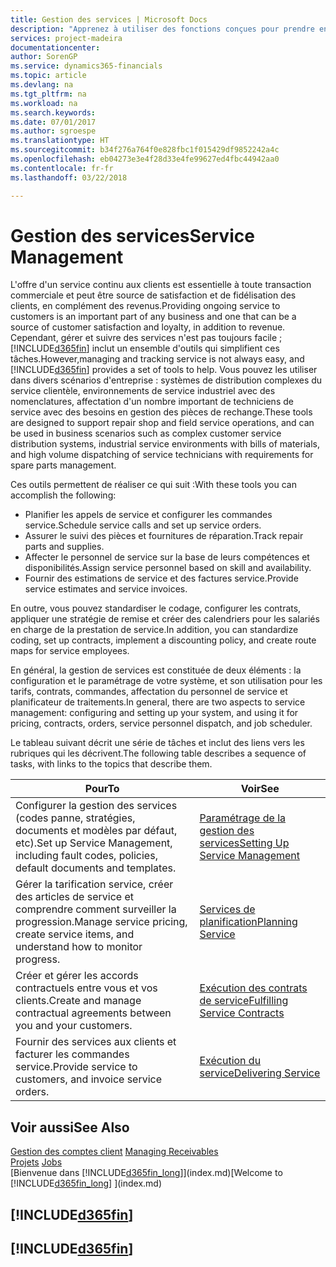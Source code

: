 ```yaml
---
title: Gestion des services | Microsoft Docs
description: "Apprenez à utiliser des fonctions conçues pour prendre en charge les opérations de l'atelier de réparation et du service clientèle."
services: project-madeira
documentationcenter: 
author: SorenGP
ms.service: dynamics365-financials
ms.topic: article
ms.devlang: na
ms.tgt_pltfrm: na
ms.workload: na
ms.search.keywords: 
ms.date: 07/01/2017
ms.author: sgroespe
ms.translationtype: HT
ms.sourcegitcommit: b34f276a764f0e828fbc1f015429df9852242a4c
ms.openlocfilehash: eb04273e3e4f28d33e4fe99627ed4fbc44942aa0
ms.contentlocale: fr-fr
ms.lasthandoff: 03/22/2018

---
```

# <a name="service-management"></a><span data-ttu-id="3c76f-103">Gestion des services</span><span class="sxs-lookup"><span data-stu-id="3c76f-103">Service Management</span></span>
<span data-ttu-id="3c76f-104">L'offre d'un service continu aux clients est essentielle à toute transaction commerciale et peut être source de satisfaction et de fidélisation des clients, en complément des revenus.</span><span class="sxs-lookup"><span data-stu-id="3c76f-104">Providing ongoing service to customers is an important part of any business and one that can be a source of customer satisfaction and loyalty, in addition to revenue.</span></span> <span data-ttu-id="3c76f-105">Cependant, gérer et suivre des services n'est pas toujours facile ; [!INCLUDE[d365fin](includes/d365fin_md.md)] inclut un ensemble d'outils qui simplifient ces tâches.</span><span class="sxs-lookup"><span data-stu-id="3c76f-105">However,managing and tracking service is not always easy, and [!INCLUDE[d365fin](includes/d365fin_md.md)] provides a set of tools to help.</span></span> <span data-ttu-id="3c76f-106">Vous pouvez les utiliser dans divers scénarios d'entreprise : systèmes de distribution complexes du service clientèle, environnements de service industriel avec des nomenclatures, affectation d'un nombre important de techniciens de service avec des besoins en gestion des pièces de rechange.</span><span class="sxs-lookup"><span data-stu-id="3c76f-106">These tools are designed to support repair shop and field service operations, and can be used in business scenarios such as complex customer service distribution systems, industrial service environments with bills of materials, and high volume dispatching of service technicians with requirements for spare parts management.</span></span>  

 <span data-ttu-id="3c76f-107">Ces outils permettent de réaliser ce qui suit :</span><span class="sxs-lookup"><span data-stu-id="3c76f-107">With these tools you can accomplish the following:</span></span>  

* <span data-ttu-id="3c76f-108">Planifier les appels de service et configurer les commandes service.</span><span class="sxs-lookup"><span data-stu-id="3c76f-108">Schedule service calls and set up service orders.</span></span>  
* <span data-ttu-id="3c76f-109">Assurer le suivi des pièces et fournitures de réparation.</span><span class="sxs-lookup"><span data-stu-id="3c76f-109">Track repair parts and supplies.</span></span>  
* <span data-ttu-id="3c76f-110">Affecter le personnel de service sur la base de leurs compétences et disponibilités.</span><span class="sxs-lookup"><span data-stu-id="3c76f-110">Assign service personnel based on skill and availability.</span></span>  
* <span data-ttu-id="3c76f-111">Fournir des estimations de service et des factures service.</span><span class="sxs-lookup"><span data-stu-id="3c76f-111">Provide service estimates and service invoices.</span></span>  

<span data-ttu-id="3c76f-112">En outre, vous pouvez standardiser le codage, configurer les contrats, appliquer une stratégie de remise et créer des calendriers pour les salariés en charge de la prestation de service.</span><span class="sxs-lookup"><span data-stu-id="3c76f-112">In addition, you can standardize coding, set up contracts, implement a discounting policy, and create route maps for service employees.</span></span>  

<span data-ttu-id="3c76f-113">En général, la gestion de services est constituée de deux éléments : la configuration et le paramétrage de votre système, et son utilisation pour les tarifs, contrats, commandes, affectation du personnel de service et planificateur de traitements.</span><span class="sxs-lookup"><span data-stu-id="3c76f-113">In general, there are two aspects to service management: configuring and setting up your system, and using it for pricing, contracts, orders, service personnel dispatch, and job scheduler.</span></span>  

<span data-ttu-id="3c76f-114">Le tableau suivant décrit une série de tâches et inclut des liens vers les rubriques qui les décrivent.</span><span class="sxs-lookup"><span data-stu-id="3c76f-114">The following table describes a sequence of tasks, with links to the topics that describe them.</span></span>   

|<span data-ttu-id="3c76f-115">**Pour**</span><span class="sxs-lookup"><span data-stu-id="3c76f-115">**To**</span></span>|<span data-ttu-id="3c76f-116">**Voir**</span><span class="sxs-lookup"><span data-stu-id="3c76f-116">**See**</span></span>|  
|------------|-------------|  
|<span data-ttu-id="3c76f-117">Configurer la gestion des services (codes panne, stratégies, documents et modèles par défaut, etc).</span><span class="sxs-lookup"><span data-stu-id="3c76f-117">Set up Service Management, including fault codes, policies, default documents and templates.</span></span>|[<span data-ttu-id="3c76f-118">Paramétrage de la gestion des services</span><span class="sxs-lookup"><span data-stu-id="3c76f-118">Setting Up Service Management</span></span>](service-setup-service.md)|  
|<span data-ttu-id="3c76f-119">Gérer la tarification service, créer des articles de service et comprendre comment surveiller la progression.</span><span class="sxs-lookup"><span data-stu-id="3c76f-119">Manage service pricing, create service items, and understand how to monitor progress.</span></span>|[<span data-ttu-id="3c76f-120">Services de planification</span><span class="sxs-lookup"><span data-stu-id="3c76f-120">Planning Service</span></span>](service-plan-service.md)|  
|<span data-ttu-id="3c76f-121">Créer et gérer les accords contractuels entre vous et vos clients.</span><span class="sxs-lookup"><span data-stu-id="3c76f-121">Create and manage contractual agreements between you and your customers.</span></span>|[<span data-ttu-id="3c76f-122">Exécution des contrats de service</span><span class="sxs-lookup"><span data-stu-id="3c76f-122">Fulfilling Service Contracts</span></span>](service-fulfill-service-contracts.md)|  
|<span data-ttu-id="3c76f-123">Fournir des services aux clients et facturer les commandes service.</span><span class="sxs-lookup"><span data-stu-id="3c76f-123">Provide service to customers, and invoice service orders.</span></span>|[<span data-ttu-id="3c76f-124">Exécution du service</span><span class="sxs-lookup"><span data-stu-id="3c76f-124">Delivering Service</span></span>](service-deliver-service.md)|  

## <a name="see-also"></a><span data-ttu-id="3c76f-125">Voir aussi</span><span class="sxs-lookup"><span data-stu-id="3c76f-125">See Also</span></span>  
<span data-ttu-id="3c76f-126">[Gestion des comptes client](receivables-manage-receivables.md) </span><span class="sxs-lookup"><span data-stu-id="3c76f-126">[Managing Receivables](receivables-manage-receivables.md) </span></span>  
<span data-ttu-id="3c76f-127">[Projets](projects-how-create-jobs.md) </span><span class="sxs-lookup"><span data-stu-id="3c76f-127">[Jobs](projects-how-create-jobs.md) </span></span>  
<span data-ttu-id="3c76f-128">[Bienvenue dans [!INCLUDE[d365fin_long](includes/d365fin_long_md.md)]](index.md)</span><span class="sxs-lookup"><span data-stu-id="3c76f-128">[Welcome to [!INCLUDE[d365fin_long](includes/d365fin_long_md.md)] ](index.md)</span></span>

## [!INCLUDE[d365fin](includes/free_trial_md.md)]  
## [!INCLUDE[d365fin](includes/training_link_md.md)]

